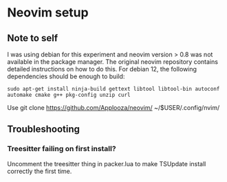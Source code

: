 # Neovim setup
## Note to self
I was using debian for this experiment and neovim version > 0.8 was not available in the package manager. The original neovim repository contains detailed instructions on how to do this. For debian 12, the following dependencies should be enough to build:
    
    sudo apt-get install ninja-build gettext libtool libtool-bin autoconf automake cmake g++ pkg-config unzip curl

Use
    git clone https://github.com/Applooza/neovim/ ~/$USER/.config/nvim/


## Troubleshooting
### Treesitter failing on first install?
Uncomment the treesitter thing in packer.lua to make TSUpdate install correctly the first time. 
